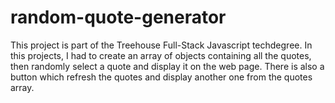 # random-quote-generator
 This project is part of the Treehouse Full-Stack Javascript techdegree. In this projects, I had to create an array of objects containing all the quotes, then randomly select a quote and display it on the web page. There is also a button which refresh the quotes and display another one from the quotes array.

